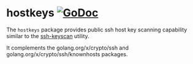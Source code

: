 hostkeys [![GoDoc](https://godoc.org/github.com/gentlemanautomaton/hostkeys?status.svg)](https://godoc.org/github.com/gentlemanautomaton/hostkeys)
====

The `hostkeys` package provides public ssh host key scanning capability similar
to the [ssh-keyscan](https://man.openbsd.org/ssh-keyscan) utility.

It complements the golang.org/x/crypto/ssh and golang.org/x/crypto/ssh/knownhosts packages.